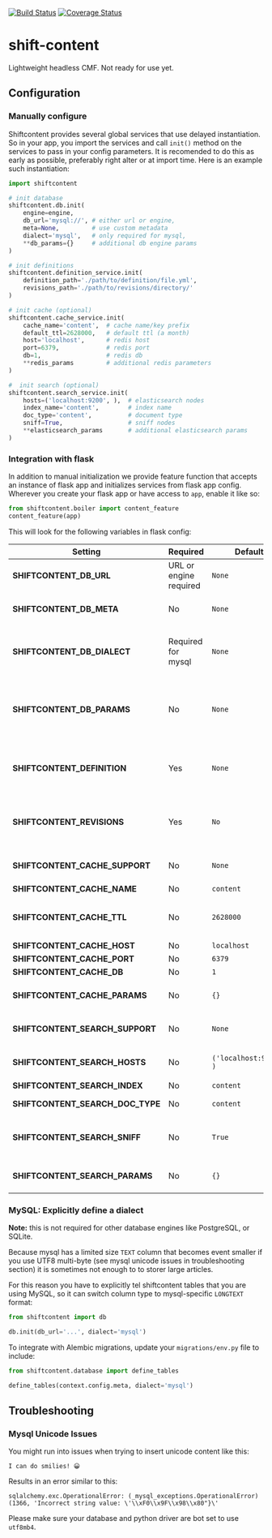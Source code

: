 [![Build Status](https://api.travis-ci.org/dmitrybelyakov/shift-content.svg?branch=master)](https://travis-ci.org/dmitrybelyakov/shift-content)
[![Coverage Status](https://coveralls.io/repos/github/dmitrybelyakov/shift-content/badge.svg?branch=master)](https://coveralls.io/github/dmitrybelyakov/shift-content?branch=master)

# shift-content
Lightweight headless CMF. Not ready for use yet.

## Configuration

### Manually configure 

Shiftcontent provides several global services that use delayed instantiation. So in your app, you import the services and call `init()` method on the services to pass in your config parameters. It is recomended to do this as early as possible, preferably right alter or at import time. Here is an example such instantiation:

```python
import shiftcontent

# init database
shiftcontent.db.init(
    engine=engine,
    db_url='mysql://', # either url or engine,
    meta=None,         # use custom metadata
    dialect='mysql',   # only required for mysql,
    **db_params={}     # additional db engine params
)

# init definitions
shiftcontent.definition_service.init(
    definition_path='./path/to/definition/file.yml',
    revisions_path='./path/to/revisions/directory/'
)    

# init cache (optional)
shiftcontent.cache_service.init(
    cache_name='content',  # cache name/key prefix
    default_ttl=2628000,   # default ttl (a month)
    host='localhost',      # redis host
    port=6379,             # redis port
    db=1,                  # redis db
    **redis_params         # additional redis parameters
)

#  init search (optional)
shiftcontent.search_service.init(
    hosts=('localhost:9200', ),  # elasticsearch nodes
    index_name='content',        # index name
    doc_type='content',          # document type
    sniff=True,                  # sniff nodes
    **elasticsearch_params       # additional elasticsearch params
)
```

### Integration with flask

In addition to manual initialization we provide feature function that accepts an instance of flask app and initializes services from flask app config. Wherever you create your flask app or have access to `app`, enable it like so:

```python
from shiftcontent.boiler import content_feature
content_feature(app)
```

This will look for the following variables in flask config:

| Setting | Required | Default | Description |
|---|---|---|---|
| **SHIFTCONTENT_DB_URL** | URL or engine required | `None` | SqlAlchemy DB URL |
| **SHIFTCONTENT_DB_META** | No | `None` | Custom metadata object |
| **SHIFTCONTENT_DB_DIALECT** | Required for mysql | `None` | Dialect name, has to be set for mysql to `mysql` |
| **SHIFTCONTENT_DB_PARAMS** | No | `None` | Additional params for sqlalchemy engine. Only works with db_url |
| **SHIFTCONTENT_DEFINITION** | Yes | `None` | Path to content types definition yaml file |
| **SHIFTCONTENT_REVISIONS** | Yes | `No` | Path to directory for definition revisions (required) |
| **SHIFTCONTENT_CACHE_SUPPORT** | No | `None` | Whether to enable caching |
| **SHIFTCONTENT_CACHE_NAME** | No | `content` | Cache name |
| **SHIFTCONTENT_CACHE_TTL** | No | `2628000` | Default TTL for caches, defaults to a month |
| **SHIFTCONTENT_CACHE_HOST** | No | `localhost` | Redis host |
| **SHIFTCONTENT_CACHE_PORT** | No | `6379` | Redis port |
| **SHIFTCONTENT_CACHE_DB** | No | `1` | Redis DB |
| **SHIFTCONTENT_CACHE_PARAMS** | No | `{}` | Additional redis parameters |
| **SHIFTCONTENT_SEARCH_SUPPORT** | No | `None` | Whether to enable searching |
| **SHIFTCONTENT_SEARCH_HOSTS** | No | `('localhost:9200', )` | List of elasticsearch nodes |
| **SHIFTCONTENT_SEARCH_INDEX** | No | `content` | Index name |
| **SHIFTCONTENT_SEARCH_DOC_TYPE** | No | `content` | Document type |
| **SHIFTCONTENT_SEARCH_SNIFF** | No | `True` | Sniff elastic search and form a cluster|
| **SHIFTCONTENT_SEARCH_PARAMS** | No | `{}` | Additional elasticsearch params |




### MySQL: Explicitly define a dialect

**Note:** this is not required for other database engines like PostgreSQL, or SQLite.

Because mysql has a limited size `TEXT` column that becomes event smaller if you use UTF8 multi-byte (see mysql unicode issues in troubleshooting section) it is sometimes not enough to to storer large articles.

For this reason you have to explicitly tel shiftcontent tables that you are using MySQL, so it can switch column type to mysql-specific `LONGTEXT` format:


```python
from shiftcontent import db

db.init(db_url='...', dialect='mysql')
```

To integrate with Alembic migrations, update your `migrations/env.py` file to include:

```python
from shiftcontent.database import define_tables

define_tables(context.config.meta, dialect='mysql')
```



## Troubleshooting


### Mysql Unicode Issues

You might run into issues when trying to insert unicode content like this:
```
I can do smilies! 😀
```

Results in an error similar to this:

```
sqlalchemy.exc.OperationalError: (_mysql_exceptions.OperationalError) (1366, 'Incorrect string value: \'\\xF0\\x9F\\x98\\x80"}\'
```

Please make sure your database and python driver are bot set to use `utf8mb4`.

